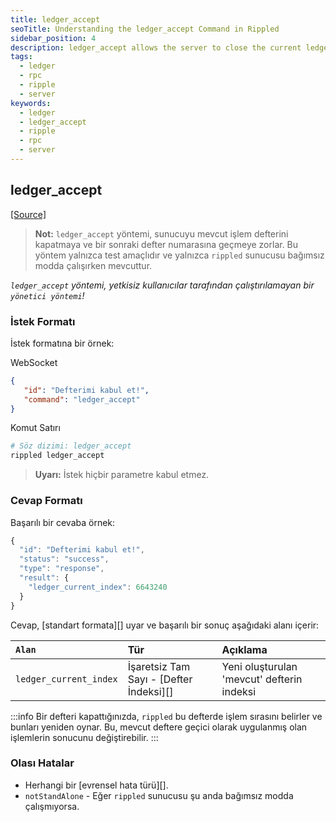 ```yaml
---
title: ledger_accept
seoTitle: Understanding the ledger_accept Command in Rippled
sidebar_position: 4
description: ledger_accept allows the server to close the current ledger and move to the next one. This command is intended for testing purposes only and is available when the rippled server runs in standalone mode.
tags: 
  - ledger
  - rpc
  - ripple
  - server
keywords: 
  - ledger
  - ledger_accept
  - ripple
  - rpc
  - server
---
```


## ledger_accept
[[Source]](https://github.com/XRPLF/rippled/blob/a61ffab3f9010d8accfaa98aa3cacc7d38e74121/src/ripple/rpc/handlers/LedgerAccept.cpp "Kaynak")

> **Not:** `ledger_accept` yöntemi, sunucuyu mevcut işlem defterini kapatmaya ve bir sonraki defter numarasına geçmeye zorlar. Bu yöntem yalnızca test amaçlıdır ve yalnızca `rippled` sunucusu bağımsız modda çalışırken mevcuttur.

*`ledger_accept` yöntemi, yetkisiz kullanıcılar tarafından çalıştırılamayan bir `yönetici yöntemi`!*

### İstek Formatı

İstek formatına bir örnek:



WebSocket
```json
{
   "id": "Defterimi kabul et!",
   "command": "ledger_accept"
}
```


Komut Satırı
```sh
# Söz dizimi: ledger_accept
rippled ledger_accept
```




> **Uyarı:** İstek hiçbir parametre kabul etmez.

### Cevap Formatı

Başarılı bir cevaba örnek:
```js
{
  "id": "Defterimi kabul et!",
  "status": "success",
  "type": "response",
  "result": {
    "ledger_current_index": 6643240
  }
}
```

Cevap, [standart formata][] uyar ve başarılı bir sonuç aşağıdaki alanı içerir:

| `Alan`                | Tür                        | Açıklama                       |
|:----------------------|:--------------------------|:-------------------------------|
| `ledger_current_index`| İşaretsiz Tam Sayı - [Defter İndeksi][] | Yeni oluşturulan 'mevcut' defterin indeksi |

:::info
Bir defteri kapattığınızda, `rippled` bu defterde işlem sırasını belirler ve bunları yeniden oynar. Bu, mevcut deftere geçici olarak uygulanmış olan işlemlerin sonucunu değiştirebilir.
:::

### Olası Hatalar

* Herhangi bir [evrensel hata türü][].
* `notStandAlone` - Eğer `rippled` sunucusu şu anda bağımsız modda çalışmıyorsa.

